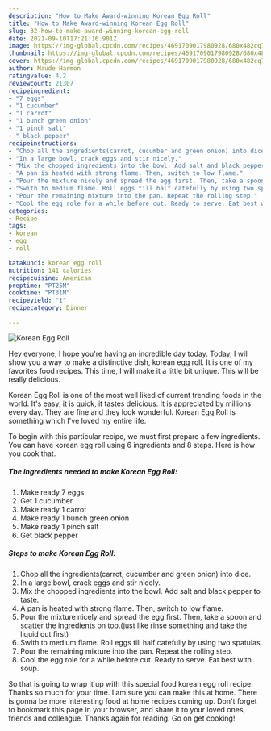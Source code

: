 ```yaml
---
description: "How to Make Award-winning Korean Egg Roll"
title: "How to Make Award-winning Korean Egg Roll"
slug: 32-how-to-make-award-winning-korean-egg-roll
date: 2021-09-10T17:21:16.901Z
image: https://img-global.cpcdn.com/recipes/4691709017980928/680x482cq70/korean-egg-roll-recipe-main-photo.jpg
thumbnail: https://img-global.cpcdn.com/recipes/4691709017980928/680x482cq70/korean-egg-roll-recipe-main-photo.jpg
cover: https://img-global.cpcdn.com/recipes/4691709017980928/680x482cq70/korean-egg-roll-recipe-main-photo.jpg
author: Maude Harmon
ratingvalue: 4.2
reviewcount: 21307
recipeingredient:
- "7 eggs"
- "1 cucumber"
- "1 carrot"
- "1 bunch green onion"
- "1 pinch salt"
- " black pepper"
recipeinstructions:
- "Chop all the ingredients(carrot, cucumber and green onion) into dice."
- "In a large bowl, crack eggs and stir nicely."
- "Mix the chopped ingredients into the bowl. Add salt and black pepper to taste."
- "A pan is heated with strong flame. Then, switch to low flame."
- "Pour the mixture nicely and spread the egg first. Then, take a spoon and scatter the ingredients on top.(just like rinse something and take the liquid out first)"
- "Swith to medium flame. Roll eggs till half catefully by using two spatulas."
- "Pour the remaining mixture into the pan. Repeat the rolling step."
- "Cool the egg role for a while before cut. Ready to serve. Eat best with soup."
categories:
- Recipe
tags:
- korean
- egg
- roll

katakunci: korean egg roll 
nutrition: 141 calories
recipecuisine: American
preptime: "PT25M"
cooktime: "PT31M"
recipeyield: "1"
recipecategory: Dinner

---
```



![Korean Egg Roll](https://img-global.cpcdn.com/recipes/4691709017980928/680x482cq70/korean-egg-roll-recipe-main-photo.jpg)

Hey everyone, I hope you're having an incredible day today. Today, I will show you a way to make a distinctive dish, korean egg roll. It is one of my favorites food recipes. This time, I will make it a little bit unique. This will be really delicious.

Korean Egg Roll is one of the most well liked of current trending foods in the world. It's easy, it is quick, it tastes delicious. It is appreciated by millions every day. They are fine and they look wonderful. Korean Egg Roll is something which I've loved my entire life.




To begin with this particular recipe, we must first prepare a few ingredients. You can have korean egg roll using 6 ingredients and 8 steps. Here is how you cook that.

<!--inarticleads1-->

##### The ingredients needed to make Korean Egg Roll:

1. Make ready 7 eggs
1. Get 1 cucumber
1. Make ready 1 carrot
1. Make ready 1 bunch green onion
1. Make ready 1 pinch salt
1. Get  black pepper




<!--inarticleads2-->

##### Steps to make Korean Egg Roll:

1. Chop all the ingredients(carrot, cucumber and green onion) into dice.
1. In a large bowl, crack eggs and stir nicely.
1. Mix the chopped ingredients into the bowl. Add salt and black pepper to taste.
1. A pan is heated with strong flame. Then, switch to low flame.
1. Pour the mixture nicely and spread the egg first. Then, take a spoon and scatter the ingredients on top.(just like rinse something and take the liquid out first)
1. Swith to medium flame. Roll eggs till half catefully by using two spatulas.
1. Pour the remaining mixture into the pan. Repeat the rolling step.
1. Cool the egg role for a while before cut. Ready to serve. Eat best with soup.




So that is going to wrap it up with this special food korean egg roll recipe. Thanks so much for your time. I am sure you can make this at home. There is gonna be more interesting food at home recipes coming up. Don't forget to bookmark this page in your browser, and share it to your loved ones, friends and colleague. Thanks again for reading. Go on get cooking!
